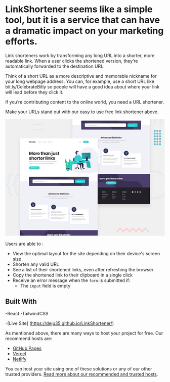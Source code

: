 # LinkShortener seems like a simple tool, but it is a service that can have a dramatic impact on your marketing efforts.

Link shorteners work by transforming any long URL into a shorter, more readable link. When a user clicks the shortened version, they’re automatically forwarded to the destination URL.

Think of a short URL as a more descriptive and memorable nickname for your long webpage address. You can, for example, use a short URL like bit.ly/CelebrateBitly so people will have a good idea about where your link will lead before they click it.

If you’re contributing content to the online world, you need a URL shortener.

Make your URLs stand out with our easy to use free link shortener above.

![Design preview for the Shortly URL shortening API coding challenge](./design/desktop-preview.jpg)


 Users are able to :

- View the optimal layout for the site depending on their device's screen size
- Shorten any valid URL
- See a list of their shortened links, even after refreshing the browser
- Copy the shortened link to their clipboard in a single click
- Receive an error message when the `form` is submitted if:
  - The `input` field is empty

## Built With
-React
-TailwindCSS

 -[Live Site] (https://deju35.github.io/LinkShortener/)

As mentioned above, there are many ways to host your project for free. Our recommend hosts are:

- [GitHub Pages](https://pages.github.com/)
- [Vercel](https://vercel.com/)
- [Netlify](https://www.netlify.com/)

You can host your site using one of these solutions or any of our other trusted providers. [Read more about our recommended and trusted hosts](https://medium.com/frontend-mentor/frontend-mentor-trusted-hosting-providers-bf000dfebe).



